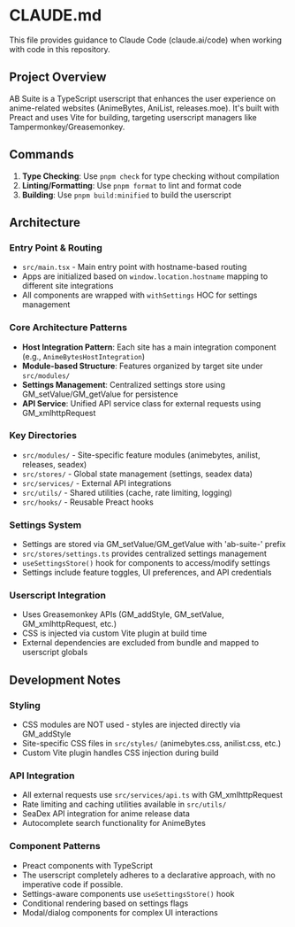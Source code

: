 # CLAUDE.md

This file provides guidance to Claude Code (claude.ai/code) when working with code in this repository.

## Project Overview

AB Suite is a TypeScript userscript that enhances the user experience on anime-related websites (AnimeBytes, AniList, releases.moe). It's built with Preact and uses Vite for building, targeting userscript managers like Tampermonkey/Greasemonkey.

## Commands

1. **Type Checking**: Use `pnpm check` for type checking without compilation
2. **Linting/Formatting**: Use `pnpm format` to lint and format code
3. **Building**: Use `pnpm build:minified` to build the userscript

## Architecture

### Entry Point & Routing
- `src/main.tsx` - Main entry point with hostname-based routing
- Apps are initialized based on `window.location.hostname` mapping to different site integrations
- All components are wrapped with `withSettings` HOC for settings management

### Core Architecture Patterns
- **Host Integration Pattern**: Each site has a main integration component (e.g., `AnimeBytesHostIntegration`)
- **Module-based Structure**: Features organized by target site under `src/modules/`
- **Settings Management**: Centralized settings store using GM_setValue/GM_getValue for persistence
- **API Service**: Unified API service class for external requests using GM_xmlhttpRequest

### Key Directories
- `src/modules/` - Site-specific feature modules (animebytes, anilist, releases, seadex)
- `src/stores/` - Global state management (settings, seadex data)
- `src/services/` - External API integrations
- `src/utils/` - Shared utilities (cache, rate limiting, logging)
- `src/hooks/` - Reusable Preact hooks

### Settings System
- Settings are stored via GM_setValue/GM_getValue with 'ab-suite-' prefix
- `src/stores/settings.ts` provides centralized settings management
- `useSettingsStore()` hook for components to access/modify settings
- Settings include feature toggles, UI preferences, and API credentials

### Userscript Integration
- Uses Greasemonkey APIs (GM_addStyle, GM_setValue, GM_xmlhttpRequest, etc.)
- CSS is injected via custom Vite plugin at build time
- External dependencies are excluded from bundle and mapped to userscript globals

## Development Notes

### Styling
- CSS modules are NOT used - styles are injected directly via GM_addStyle
- Site-specific CSS files in `src/styles/` (animebytes.css, anilist.css, etc.)
- Custom Vite plugin handles CSS injection during build

### API Integration
- All external requests use `src/services/api.ts` with GM_xmlhttpRequest
- Rate limiting and caching utilities available in `src/utils/`
- SeaDex API integration for anime release data
- Autocomplete search functionality for AnimeBytes

### Component Patterns
- Preact components with TypeScript
- The userscript completely adheres to a declarative approach, with no imperative code if possible.
- Settings-aware components use `useSettingsStore()` hook
- Conditional rendering based on settings flags
- Modal/dialog components for complex UI interactions